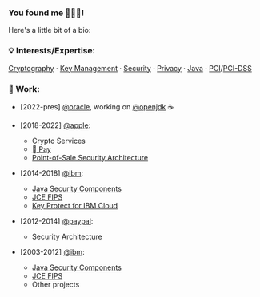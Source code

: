 ### You found me 👨🏻‍💻!
Here's a little bit of a bio: 
<br/>

### 💡 Interests/Expertise:
[Cryptography](https://github.com/topics/cryptography) &middot; [Key Management](https://github.com/topics/key-management) &middot; [Security](https://github.com/topics/security) &middot; [Privacy](https://github.com/topics/privacy) &middot; [Java](https://github.com/topics/java) &middot; [PCI](https://github.com/topics/pci)/[PCI-DSS](https://github.com/topics/pci-dss) 
<br/>

### 🏢 Work:

  - [2022-pres] [@oracle](https://github.com/oracle), working on [@openjdk](https://github.com/openjdk) ☕️

- [2018-2022] [@apple](https://github.com/apple):
  - Crypto Services 
  - [ Pay](https://www.apple.com/apple-pay/)
  - [Point-of-Sale Security Architecture](https://www.apple.com/retail/)
- [2014-2018] [@ibm](https://github.com/IBM):
  - [Java Security Components](https://www.ibm.com/docs/en/sdk-java-technology/8?topic=security-guide)
  - [JCE FIPS](https://www.ibm.com/docs/en/sdk-java-technology/8?topic=guide-ibmjcefips-provider)
  - [Key Protect for IBM Cloud](https://www.ibm.com/cloud/key-protect)
- [2012-2014] [@paypal](https://github.com/paypal):
  - Security Architecture
- [2003-2012] [@ibm](https://github.com/IBM):
  - [Java Security Components](https://www.ibm.com/docs/en/sdk-java-technology/8?topic=security-guide)
  - [JCE FIPS](https://www.ibm.com/docs/en/sdk-java-technology/8?topic=guide-ibmjcefips-provider)
  - Other projects
